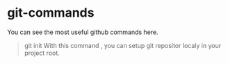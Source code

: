# git-commands
You can see the most useful github commands here.


> git init
With this command , you can setup git repositor localy in your project root.
